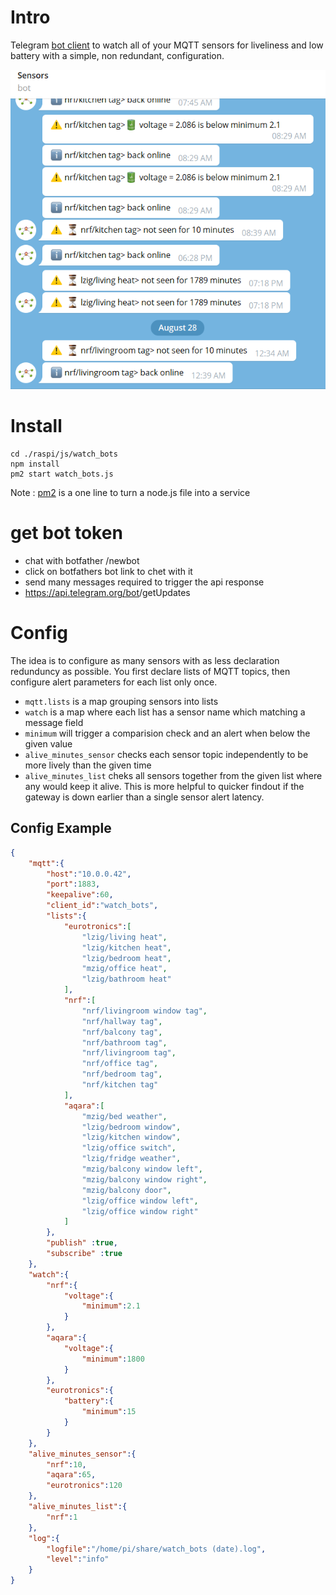 # Intro
Telegram [bot client](https://github.com/telegraf/telegraf) to watch all of your MQTT sensors for liveliness and low battery with a simple, non redundant, configuration.

<img src="./watch_bots.png">


# Install

    cd ./raspi/js/watch_bots
    npm install
    pm2 start watch_bots.js

Note : [pm2](https://pm2.keymetrics.io/docs/usage/quick-start/) is a one line to turn a node.js file into a service

# get bot token
* chat with botfather /newbot
* click on botfathers bot link to chet with it
* send many messages required to trigger the api response
* https://api.telegram.org/bot<YourBOTToken>/getUpdates

# Config
The idea is to configure as many sensors with as less declaration redunduncy as possible. You first declare lists of MQTT topics, then configure alert parameters for each list only once.

* `mqtt.lists` is a map grouping sensors into lists
* `watch` is a map where each list has a sensor name which matching a message field
* `minimum` will trigger a comparision check and an alert when below the given value
* `alive_minutes_sensor` checks each sensor topic independently to be more lively than the given time
* `alive_minutes_list` cheks all sensors together from the given list where any would keep it alive. This is more helpful to quicker findout if the gateway is down earlier than a single sensor alert latency.

## Config Example
```json
{  
    "mqtt":{
        "host":"10.0.0.42",
        "port":1883,
        "keepalive":60,
        "client_id":"watch_bots",
        "lists":{
            "eurotronics":[
                "lzig/living heat",
                "lzig/kitchen heat",
                "lzig/bedroom heat",
                "mzig/office heat",
                "lzig/bathroom heat"
            ],
            "nrf":[
                "nrf/livingroom window tag",
                "nrf/hallway tag",
                "nrf/balcony tag",
                "nrf/bathroom tag",
                "nrf/livingroom tag",
                "nrf/office tag",
                "nrf/bedroom tag",
                "nrf/kitchen tag"
            ],
            "aqara":[
                "mzig/bed weather",
                "lzig/bedroom window",
                "lzig/kitchen window",
                "lzig/office switch",
                "lzig/fridge weather",
                "mzig/balcony window left",
                "mzig/balcony window right",
                "mzig/balcony door",
                "lzig/office window left",
                "lzig/office window right"
            ]
        },
        "publish" :true,
        "subscribe" :true
    },
    "watch":{
        "nrf":{
            "voltage":{
                "minimum":2.1
            }
        },
        "aqara":{
            "voltage":{
                "minimum":1800
            }
        },
        "eurotronics":{
            "battery":{
                "minimum":15
            }
        }
    },
    "alive_minutes_sensor":{
        "nrf":10,
        "aqara":65,
        "eurotronics":120
    },
    "alive_minutes_list":{
        "nrf":1
    },
    "log":{
        "logfile":"/home/pi/share/watch_bots (date).log",
        "level":"info"
    }
}
```